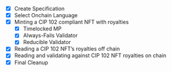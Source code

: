 - [x] Create Specification
- [x] Select Onchain Language
- [x] Minting a CIP 102 compliant NFT with royalties
  - [x] Timelocked MP
  - [x] Always-Fails Validator
  - [x] Reducible Validator
- [x] Reading a CIP 102 NFT’s royalties off chain
- [x] Reading and validating against CIP 102 NFT royalties on chain
- [x] Final Cleanup